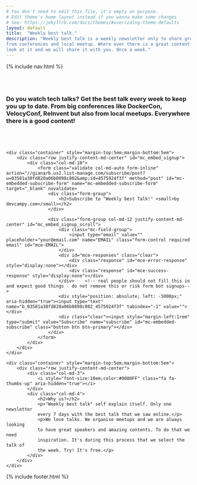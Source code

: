 ```yaml
---
# You don't need to edit this file, it's empty on purpose.
# Edit theme's home layout instead if you wanna make some changes
# See: https://jekyllrb.com/docs/themes/#overriding-theme-defaults
layout: default
title:  "Weekly best talk."
description: "Weekly best talk is a weekly newsletter only to share great talks
from conferences and local meetup. Where ever there is a great content. We will
look at it and we will share it with you. Once a week."
---
```

{% include nav.html %}

<div class="container-fluid">
	<div class="row featurette header bg-electric-blue">
		<div class="col-md-2"></div>
		<div style="margin-top:5em; margin-bottom:5em" class="small-pad col-md-4 text-center">
			<h3 class="text-white">Do you watch tech talks? Get the best talk every week to keep you
            up to date. From big conferences like DockerCon, VelocyConf,
            ReInvent but also from
            local meetups. Everywhere there is a good content!</h3>
		</div>
        <div class="col-md-4 mx-auto align-self-center">
            <i style="font-size:10em" class="fa fa-podcast" aria-hidden="true"></i>
        </div>
	</div>

	<div class="container" style="margin-top:5em;margin-bottom:5em">
		<div class="row justify-content-md-center" id="mc_embed_signup">
            <div class="col-md-10">
                <form class="validate col-md-auto form-inline" action="//gianarb.us2.list-manage.com/subscribe/post?u=03581a38fd820a06b0898c802&amp;id=4575924f3f" method="post" id="mc-embedded-subscribe-form" name="mc-embedded-subscribe-form" target="_blank" novalidate>
                    <div class="form-group">
                        <h2>Subscribe to "Weekly best Talk!" <small>by devcampy.com</small></h2>
                    </div>

                    <div class="form-group col-md-12 justify-content-md-center" id="mc_embed_signup_scroll">
                        <div class="mc-field-group">
                            <input type="email" value="" placeholder="your@email.com" name="EMAIL" class="form-control required email" id="mce-EMAIL">
                        </div>
                        <div id="mce-responses" class="clear">
                            <div class="response" id="mce-error-response" style="display:none"></div>
                            <div class="response" id="mce-success-response" style="display:none"></div>
                        </div>    <!-- real people should not fill this in and expect good things - do not remove this or risk form bot signups-->
                        <div style="position: absolute; left: -5000px;" aria-hidden="true"><input type="text" name="b_03581a38fd820a06b0898c802_4575924f3f" tabindex="-1" value=""></div>
                        <div class="clear"><input style="margin-left:1rem" type="submit" value="Subscribe" name="subscribe" id="mc-embedded-subscribe" class="button btn btn-primary"></div>
                    </div>
                </form>
            </div>
        </div>
	</div>

	<div class="container" style="margin-top:5em;margin-bottom:5em">
        <div class="row justify-content-md-center">
            <div class="col-md-3">
                <i style="font-size:10em;color:#0080FF" class="fa fa-thumbs-up" aria-hidden="true"></i>
            </div>
            <div class="col-md-4">
                <h2>Why us?</h2>
                <p>"Weekly best talk" self explain itself. Only one newsletter
                every 7 days with the best talk that we saw online.</p>
                <p>We love talks. We organise meetups and we are always looking
                to have great speakers and amazing contents. To do that we need
                inspiration. It's during this process that we select the talk of
                the week. Try! It's free.</p>
            </div>
        </div>
	</div>
</div>

{% include footer.html %}
